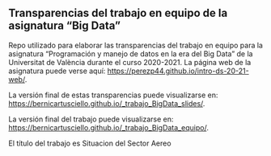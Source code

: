 Transparencias del trabajo en equipo de la asignatura “Big Data”
----------------------------------------------------------------

Repo utilizado para elaborar las transparencias del trabajo en equipo
para la asignatura “Programación y manejo de datos en la era del Big
Data” de la Universitat de València durante el curso 2020-2021. La
página web de la asignatura puede verse aquí:
<a href="https://bernicartusciello.github.io/intro-ds-20-21-web/" class="uri">https://perezp44.github.io/intro-ds-20-21-web/</a>.

<!-- El párrafo de arriba has de dejarlo tal cual. No has de cambiar nada!!-->
<!-- En la linea de abajo has de sustituir "perezp44" por tu usuario de Github-->

La versión final de estas transparencias puede visualizarse en:
<a href="https://perezp44.github.io/_trabajo_BigData_slides/" class="uri">https://bernicartusciello.github.io/_trabajo_BigData_slides/</a>.

<!-- En la linea de abajo has de sustituir "perezp44" por tu usuario de Github-->

La versión final del trabajo puede visualizarse en:
<a href="https://perezp44.github.io/_trabajo_BigData_equipo/" class="uri">https://bernicartusciello.github.io/_trabajo_BigData_equipo/</a>.

<!-- Abajo podéis escribir lo que queráis, igual un resumen del trabajo, o ..., o ... pero al menos, tenéis que poner el título del trabajo y el nombre de los componentes del equipo-->

El título del trabajo es Situacion del Sector Aereo

<!-- Finalmente, acuérdate que cuando hayas hecho los cambios y hayas dejado este archivo como hayáis decidido, TENEIS que knittearlo para que los cambio se actualicen en el fichero Readme.md, que es el que finalmente se visualizará en Github-->
